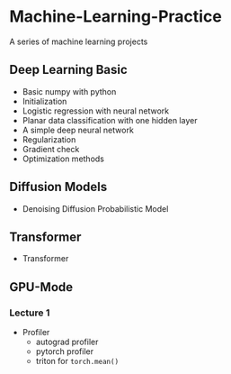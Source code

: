 # Machine-Learning-Practice

A series of machine learning projects

## Deep Learning Basic

- Basic numpy with python
- Initialization
- Logistic regression with neural network
- Planar data classification with one hidden layer
- A simple deep neural network
- Regularization
- Gradient check
- Optimization methods

## Diffusion Models

- Denoising Diffusion Probabilistic Model

## Transformer

- Transformer

## GPU-Mode

### Lecture 1

- Profiler
  - autograd profiler
  - pytorch profiler
  - triton for `torch.mean()`
